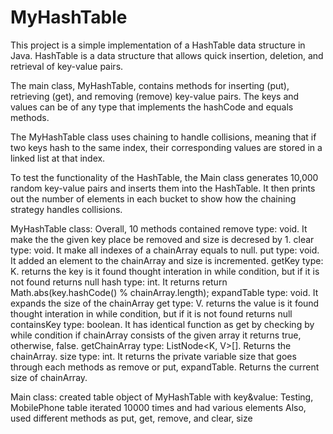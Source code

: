 # MyHashTable
This project is a simple implementation of a HashTable data structure in Java.
HashTable is a data structure that allows quick insertion, deletion, and retrieval of key-value pairs.

The main class, MyHashTable, contains methods for inserting (put), retrieving (get), and removing (remove) key-value pairs.
The keys and values can be of any type that implements the hashCode and equals methods.

The MyHashTable class uses chaining to handle collisions, meaning that if two keys hash to the same index,
their corresponding values are stored in a linked list at that index.

To test the functionality of the HashTable, the Main class generates 10,000 random key-value pairs
and inserts them into the HashTable. It then prints out the number of elements in each bucket to show
how the chaining strategy handles collisions.

MyHashTable class:
Overall, 10 methods contained
remove type: void. It make the the given key place be removed and size is decresed by 1.
clear type: void. It make all indexes of a chainArray equals to null.
put type: void. It added an element to the chainArray and size is incremented.
getKey type: K. returns the key is it found thought interation in while condition, but if it is not found
returns null
hash type: int. It returns return Math.abs(key.hashCode() % chainArray.length);
expandTable type: void. It expands the size of the chainArray
get type: V. returns the value is it found thought interation in while condition, but if it is not found
returns null
containsKey type: boolean. It has identical function as get by checking by while condition if chainArray consists of the given array it returns true, otherwise, false.
getChainArray type: ListNode<K, V>[]. Returns the chainArray.
size type: int. It returns the private variable size that goes through each methods as remove or put, expandTable. Returns the current size of chainArray.

Main class:
created table object of MyHashTable with key&value: Testing, MobilePhone
table iterated 10000 times and had various elements
Also, used different methods as put, get, remove, and clear, size

